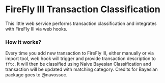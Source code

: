 # FireFly III Transaction Classification

This little web service performs transaction classification and integrates with FireFly III via web hooks. 

### How it works?
Every time you add new transaction to FireFly III, either manually or via import tool, web hook will trigger and provide transaction description to `fftc`. It will then be classified using Naive Bayesian Classification and transaction will be updated with matching category. Credits for Bayesian package goes to @navossoc.



